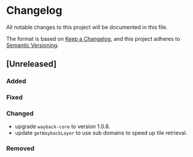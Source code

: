 # Changelog

All notable changes to this project will be documented in this file.

The format is based on [Keep a Changelog](https://keepachangelog.com/en/1.1.0/),
and this project adheres to [Semantic Versioning](https://semver.org/spec/v2.0.0.html).

## [Unreleased]

### Added

### Fixed

### Changed
- upgrade `wayback-core` to version 1.0.8.
- update `getWaybackLayer` to use sub domains to speed up tile retrieval.

### Removed
